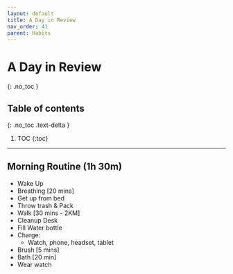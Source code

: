 ```yaml
---
layout: default
title: A Day in Review
nav_order: 41
parent: Habits
---
```


# A Day in Review
{: .no_toc }

## Table of contents
{: .no_toc .text-delta }

1. TOC
{:toc}

---

## Morning Routine (1h 30m)

* Wake Up
* Breathing [20 mins]
* Get up from bed
* Throw trash & Pack
* Walk [30 mins - 2KM]
* Cleanup Desk
* Fill Water bottle
* Charge:
    * Watch, phone, headset, tablet
* Brush [5 mins]
* Bath [20 min]
* Wear watch


